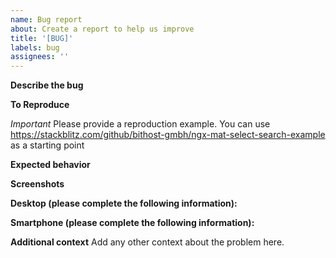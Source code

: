 ```yaml
---
name: Bug report
about: Create a report to help us improve
title: '[BUG]'
labels: bug
assignees: ''
---
```


**Describe the bug**

<!-- A clear and concise description of what the bug is. -->

**To Reproduce**

<!-- Steps to reproduce the behavior:
1. Go to '...'
2. Click on '....'
3. Scroll down to '....'
4. See error -->

_Important_ Please provide a reproduction example. You can use https://stackblitz.com/github/bithost-gmbh/ngx-mat-select-search-example as a starting point

**Expected behavior**

<!-- A clear and concise description of what you expected to happen. -->

**Screenshots**

<!-- If applicable, add screenshots to help explain your problem. -->

**Desktop (please complete the following information):**

<!--
 - OS: [e.g. iOS]
 - Browser [e.g. chrome, safari]
 - Version [e.g. 22]
-->

**Smartphone (please complete the following information):**

<!--
 - Device: [e.g. iPhone6]
 - OS: [e.g. iOS8.1]
 - Browser [e.g. stock browser, safari]
 - Version [e.g. 22]
-->

**Additional context**
Add any other context about the problem here.
